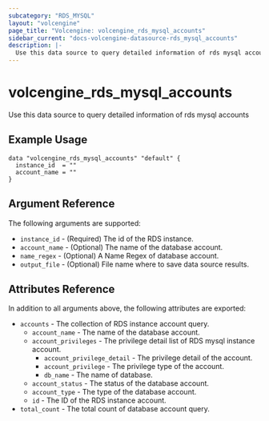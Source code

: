 ```yaml
---
subcategory: "RDS_MYSQL"
layout: "volcengine"
page_title: "Volcengine: volcengine_rds_mysql_accounts"
sidebar_current: "docs-volcengine-datasource-rds_mysql_accounts"
description: |-
  Use this data source to query detailed information of rds mysql accounts
---
```

# volcengine_rds_mysql_accounts
Use this data source to query detailed information of rds mysql accounts
## Example Usage
```hcl
data "volcengine_rds_mysql_accounts" "default" {
  instance_id  = ""
  account_name = ""
}
```
## Argument Reference
The following arguments are supported:
* `instance_id` - (Required) The id of the RDS instance.
* `account_name` - (Optional) The name of the database account.
* `name_regex` - (Optional) A Name Regex of database account.
* `output_file` - (Optional) File name where to save data source results.

## Attributes Reference
In addition to all arguments above, the following attributes are exported:
* `accounts` - The collection of RDS instance account query.
    * `account_name` - The name of the database account.
    * `account_privileges` - The privilege detail list of RDS mysql instance account.
        * `account_privilege_detail` - The privilege detail of the account.
        * `account_privilege` - The privilege type of the account.
        * `db_name` - The name of database.
    * `account_status` - The status of the database account.
    * `account_type` - The type of the database account.
    * `id` - The ID of the RDS instance account.
* `total_count` - The total count of database account query.



